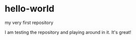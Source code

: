 # hello-world
my very first repository

I am testing the repository and playing around in it. It's great!
